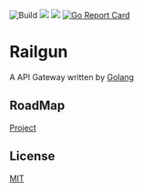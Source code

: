 ![Build](https://github.com/railgun-project/railgun/workflows/Release/badge.svg?branch=v1.2.4)
![](https://img.shields.io/github/license/railgun-project/railgun)
![](https://img.shields.io/github/v/release/railgun-project/railgun)
[![Go Report Card](https://goreportcard.com/badge/github.com/railgun-project/railgun)](https://goreportcard.com/report/github.com/railgun-project/railgun)

# Railgun

A API Gateway written by [Golang](https://github.com/golang/go)

## RoadMap

[Project](https://github.com/railgun-project/railgun/projects/3)

## License

[MIT](https://tldrlegal.com/license/mit-license)
